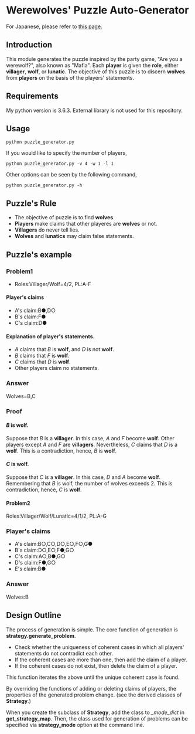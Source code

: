 # Werewolves' Puzzle Auto-Generator

For Japanese, please refer to [this page.](http://students.hatenablog.com/entry/2017/11/03/190643)

## Introduction 
This module generates the puzzle inspired by the party game, "Are you a werewolf?", also known as "Mafia". 
Each **player** is given the **role**, either **villager**, **wolf**, or **lunatic**. 
The objective of this puzzle is to discern **wolves** from **players** on the basis 
of the players' statements. 

## Requirements
My python version is 3.6.3. External library is not used for this repository. 

## Usage

```
python puzzle_generator.py
```

If you would like to specify the number of players, 

```
python puzzle_generator.py -v 4 -w 1 -l 1
```

Other options can be seen by the following command, 

```
python puzzle_generator.py -h 
```


## Puzzle's Rule
+ The objective of puzzle is to find **wolves**.
+ **Players** make claims that other playeres are **wolves** or not. 
+ **Villagers** do never tell lies. 
+ **Wolves** and **lunatics** may claim false statements.

## Puzzle's example 

### Problem1
+ Roles:Villager/Wolf=4/2, PL:A-F

#### Player's claims

+ A's claim:B●,D○
+ B's claim:F●
+ C's claim:D●

#### Explanation of player's statements. 

+ *A* claims that *B* is **wolf**, and *D* is not **wolf**.
+ *B* claims that *F* is **wolf**. 
+ *C* claims that *D* is **wolf**.
+ Other players claim no statements. 

### Answer 
Wolves=B,C

### Proof

#### *B* is **wolf**.
Suppose that *B* is a **villager**.
In this case, *A* and *F* become **wolf**.
Other players except *A* and *F* are **villagers**.
Nevertheless, *C* claims that *D* is a **wolf**. 
This is a contradiction, hence, *B* is **wolf**.

#### *C* is **wolf**.
Suppose that *C* is a **villager**.
In this case, *D* and *A* become **wolf**. 
Remembering that *B* is wolf, the number of wolves exceeds 2. 
This is contradiction, hence, *C* is **wolf**. 

#### Problem2
Roles:Villager/Wolf/Lunatic=4/1/2, PL:A-G

### Player's claims
+ A's claim:B○,C○,D○,E○,F○,G●
+ B's claim:D○,E○,F●,G○
+ C's claim:A○,B●,G○
+ D's claim:F●,G○
+ E's claim:B●

### Answer
Wolves:B 


## Design Outline
The process of generation is simple. 
The core function of generation is **strategy.generate_problem**. 

+ Check whether the uniqueness of coherent cases in which all players' statements do not contradict each other.
+ If the coherent cases are more than one, then add the claim of a player.
+ If the coherent cases do not exist, then delete the claim of a player. 

This function iterates the above until the unique coherent case is found. 

By overriding the functions of adding or deleting claims of players, 
the properties of the generated problem change. (see the derived classes of **Strategy**.)

When you create the subclass of **Strategy**, add the class to 
*_mode_dict* in **get_strategy_map**.
Then, the class used for generation of problems can be specified
via **strategy_mode** option at the command line. 
